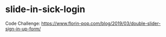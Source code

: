 # slide-in-sick-login

Code Challenge: https://www.florin-pop.com/blog/2019/03/double-slider-sign-in-up-form/
